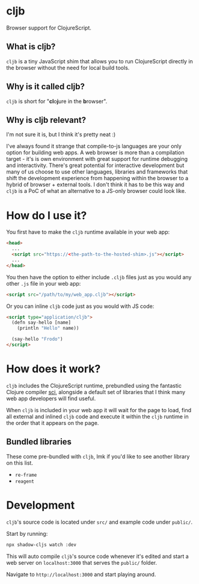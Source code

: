 # cljb

Browser support for ClojureScript.

## What is cljb?

`cljb` is a tiny JavaScript shim that allows you to run ClojureScript directly in the browser without the need for local build tools.

## Why is it called cljb?

`cljb` is short for "**cl**o**j**ure in the **b**rowser".

## Why is cljb relevant?

I'm not sure it is, but I think it's pretty neat :)

I've always found it strange that compile-to-js languages are your only option for building web apps. A web browser is more than a compilation target - it's is own environment with great support for runtime debugging and interactivity. There's great potential for interactive development but many of us choose to use other languages, libraries and frameworks that shift the development experience from happening within the browser to a hybrid of browser + external tools. I don't think it has to be this way and `cljb` is a PoC of what an alternative to a JS-only browser could look like.

# How do I use it?

You first have to make the `cljb` runtime available in your web app:

```html
<head>
  ...
  <script src="https://<the-path-to-the-hosted-shim>.js"></script>
  ...
</head>
```

You then have the option to either include `.cljb` files just as you would any other `.js` file in your web app:

```html
<script src="/path/to/my/web_app.cljb"></script>
```

Or you can inline `cljb` code just as you would with JS code:

```html
<script type="application/cljb">
  (defn say-hello [name]
    (println "Hello" name))

  (say-hello "Frodo")
</script>
```

# How does it work?

`cljb` includes the ClojureScript runtime, prebundled using the fantastic Clojure compiler [sci](https://github.com/babashka/sci), alongside a default set of libraries that I think many web app developers will find useful.

When `cljb` is included in your web app it will wait for the page to load, find all external and inlined `cljb` code and execute it within the `cljb` runtime in the order that it appears on the page.

## Bundled libraries

These come pre-bundled with `cljb`, lmk if you'd like to see another library on this list.

* `re-frame`
* `reagent`

# Development

`cljb`'s source code is located under `src/` and example code under `public/`.

Start by running:

```sh
npx shadow-cljs watch :dev
```

This will auto compile `cljb`'s source code whenever it's edited and start a web server on `localhost:3000` that serves the `public/` folder.

Navigate to `http://localhost:3000` and start playing around.
